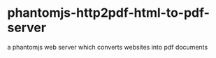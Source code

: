# phantomjs-http2pdf-html-to-pdf-server
a phantomjs web server which converts websites into pdf documents
